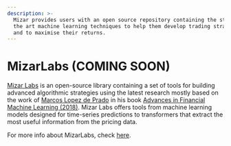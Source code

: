 ```yaml
---
description: >-
  Mizar provides users with an open source repository containing the state of
  the art machine learning techniques to help them develop trading strategies
  and to maximise their returns.
---
```


# MizarLabs \(COMING SOON\)

[Mizar Labs](https://github.com/MizarAI/mizar-labs) is an open-source library containing a set of tools for building advanced algorithmic strategies using the latest research mostly based on the work of [Marcos Lopez de Prado](https://www.quantresearch.org/) in his book [Advances in Financial Machine Learning \(2018\)](https://www.amazon.com/Advances-Financial-Machine-Learning-Marcos/dp/1119482089). Mizar Labs offers tools from machine learning models designed for time-series predictions to transformers that extract the most useful information from the pricing data.

For more info about MizarLabs, check [here](../mizarlabs/data-sources.md).

